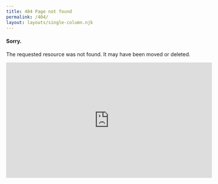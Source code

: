 ```yaml
---
title: 404 Page not found
permalink: /404/
layout: layouts/single-column.njk
---
```


#### Sorry.

The requested resource was not found. It may have been moved or deleted.

<iframe width="560" height="315" src="https://www.youtube.com/embed/bm0nLJuRNbw" title="YouTube video player" frameborder="0" allow="accelerometer; autoplay; clipboard-write; encrypted-media; gyroscope; picture-in-picture" allowfullscreen></iframe>
